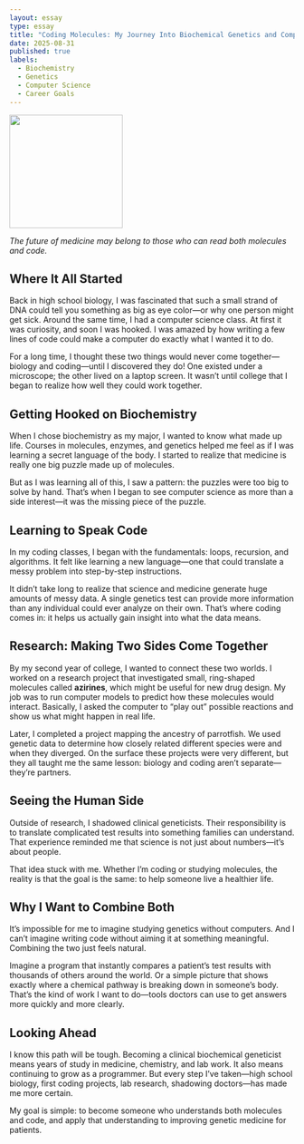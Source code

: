 ```yaml
---
layout: essay
type: essay
title: "Coding Molecules: My Journey Into Biochemical Genetics and Computer Science"
date: 2025-08-31
published: true
labels:
  - Biochemistry
  - Genetics
  - Computer Science
  - Career Goals
---
```


<img width="200px" class="rounded float-start pe-4" src="../img/dna-codeimg.png">

*The future of medicine may belong to those who can read both molecules and code.*

## Where It All Started

Back in high school biology, I was fascinated that such a small strand of DNA could tell you something as big as eye color—or why one person might get sick. Around the same time, I had a computer science class. At first it was curiosity, and soon I was hooked. I was amazed by how writing a few lines of code could make a computer do exactly what I wanted it to do.  

For a long time, I thought these two things would never come together—biology and coding—until I discovered they do! One existed under a microscope; the other lived on a laptop screen. It wasn’t until college that I began to realize how well they could work together.  

## Getting Hooked on Biochemistry

When I chose biochemistry as my major, I wanted to know what made up life. Courses in molecules, enzymes, and genetics helped me feel as if I was learning a secret language of the body. I started to realize that medicine is really one big puzzle made up of molecules.  

But as I was learning all of this, I saw a pattern: the puzzles were too big to solve by hand. That’s when I began to see computer science as more than a side interest—it was the missing piece of the puzzle.  

## Learning to Speak Code

In my coding classes, I began with the fundamentals: loops, recursion, and algorithms. It felt like learning a new language—one that could translate a messy problem into step-by-step instructions.  

It didn’t take long to realize that science and medicine generate huge amounts of messy data. A single genetics test can provide more information than any individual could ever analyze on their own. That’s where coding comes in: it helps us actually gain insight into what the data means.  

## Research: Making Two Sides Come Together

By my second year of college, I wanted to connect these two worlds. I worked on a research project that investigated small, ring-shaped molecules called **azirines**, which might be useful for new drug design. My job was to run computer models to predict how these molecules would interact. Basically, I asked the computer to “play out” possible reactions and show us what might happen in real life.  

Later, I completed a project mapping the ancestry of parrotfish. We used genetic data to determine how closely related different species were and when they diverged. On the surface these projects were very different, but they all taught me the same lesson: biology and coding aren’t separate—they’re partners.  

## Seeing the Human Side

Outside of research, I shadowed clinical geneticists. Their responsibility is to translate complicated test results into something families can understand. That experience reminded me that science is not just about numbers—it’s about people.  

That idea stuck with me. Whether I’m coding or studying molecules, the reality is that the goal is the same: to help someone live a healthier life.  

## Why I Want to Combine Both

It’s impossible for me to imagine studying genetics without computers. And I can’t imagine writing code without aiming it at something meaningful. Combining the two just feels natural.  

Imagine a program that instantly compares a patient’s test results with thousands of others around the world. Or a simple picture that shows exactly where a chemical pathway is breaking down in someone’s body. That’s the kind of work I want to do—tools doctors can use to get answers more quickly and more clearly.  

## Looking Ahead

I know this path will be tough. Becoming a clinical biochemical geneticist means years of study in medicine, chemistry, and lab work. It also means continuing to grow as a programmer. But every step I’ve taken—high school biology, first coding projects, lab research, shadowing doctors—has made me more certain.  

My goal is simple: to become someone who understands both molecules and code, and apply that understanding to improving genetic medicine for patients.  
